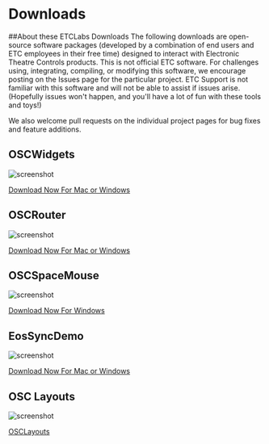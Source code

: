 # Downloads

##About these ETCLabs Downloads
The following downloads are open-source software packages (developed by a combination of end users and ETC employees in their free time) designed to interact with Electronic Theatre Controls products. This is not official ETC software. For challenges using, integrating, compiling, or modifying this software, we encourage posting on the Issues page for the particular project. ETC Support is not familiar with this software and will not be able to assist if issues arise. (Hopefully issues won't happen, and you'll have a lot of fun with these tools and toys!)

We also welcome pull requests on the individual project pages for bug fixes and feature additions.

## OSCWidgets
![screenshot](https://raw.githubusercontent.com/ElectronicTheatreControlsLabs/Downloads/master/Images/OSCWidgets.png)

[Download Now For Mac or Windows](https://github.com/ElectronicTheatreControlsLabs/OSCWidgets/releases/)

## OSCRouter
![screenshot](https://raw.githubusercontent.com/ElectronicTheatreControlsLabs/Downloads/master/Images/OSCRouter_Screenshot.png)

[Download Now For Mac or Windows](https://github.com/ElectronicTheatreControlsLabs/OSCRouter/releases/)

## OSCSpaceMouse
![screenshot](https://raw.githubusercontent.com/ElectronicTheatreControlsLabs/Downloads/master/Images/OSCSpaceMouse_Screenshot.png)

[Download Now For Windows](https://github.com/ElectronicTheatreControlsLabs/OSCSpaceMouse/releases/)

## EosSyncDemo
![screenshot](https://raw.githubusercontent.com/ElectronicTheatreControlsLabs/Downloads/master/Images/EosSyncDemo_Screenshot.png)

[Download Now For Mac or Windows](https://github.com/ElectronicTheatreControlsLabs/EosSyncDemo/releases/)

## OSC Layouts
![screenshot](https://raw.githubusercontent.com/ElectronicTheatreControlsLabs/Downloads/master/Images/OSCLayouts_TouchOSC_Screnshot.png)

[OSCLayouts](https://github.com/ElectronicTheatreControlsLabs/OSCLayouts)
